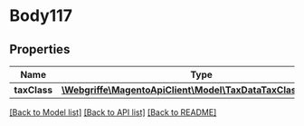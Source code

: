 # Body117

## Properties
Name | Type | Description | Notes
------------ | ------------- | ------------- | -------------
**taxClass** | [**\Webgriffe\MagentoApiClient\Model\TaxDataTaxClassInterface**](TaxDataTaxClassInterface.md) |  | 

[[Back to Model list]](../README.md#documentation-for-models) [[Back to API list]](../README.md#documentation-for-api-endpoints) [[Back to README]](../README.md)


